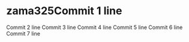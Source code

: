 # zama325Commit 1 line
Commit 2 line
Commit 3 line
Commit 4 line
Commit 5 line
Commit 6 line
Commit 7 line
